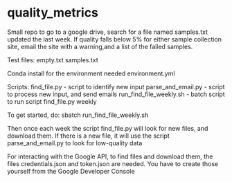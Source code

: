 # quality_metrics

Small repo to go to a google drive, search for a file named samples.txt updated the last week. If quality falls below 5% for either sample  collection site, email the site with a warning,and a list of the failed samples. 

Test files:
empty.txt
samples.txt

Conda install for the environment needed
environment.yml

Scripts:
find_file.py - script to identify new input
parse_and_email.py - script to process new input, and send emails
run_find_file_weekly.sh - batch script to run script find_file.py weekly

To get started, do:
sbatch run_find_file_weekly.sh

Then once each week the script find_file.py will look for new files, and download them. If there is a new file, it will use the script parse_and_email.py to look for low-quality data

For interacting with the Google API, to find files and download them, the files credentials.json and token.json are needed. You have to create those yourself from the Google Developer Console



